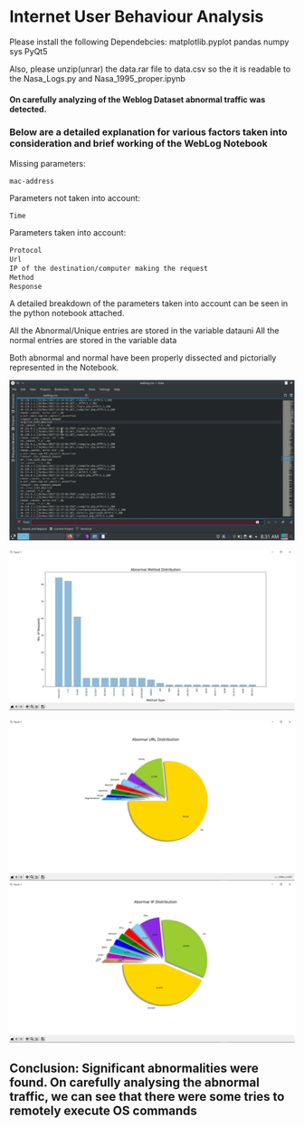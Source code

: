 # Internet User Behaviour Analysis
 
Please install the following Dependebcies:
matplotlib.pyplot
pandas
numpy
sys
PyQt5

Also, please unzip(unrar) the data.rar file to data.csv so the it is readable to the Nasa_Logs.py and Nasa_1995_proper.ipynb

#### On carefully analyzing of the Weblog Dataset abnormal traffic was detected.

### Below are a detailed explanation for various factors taken into consideration and brief working of the WebLog Notebook

Missing parameters:

    mac-address

Parameters not taken into account:

    Time

Parameters taken into account:

    Protocol
    Url
    IP of the destination/computer making the request
    Method
    Response

A detailed breakdown of the parameters taken into account can be seen in the python notebook attached.

All the Abnormal/Unique entries are stored in the variable datauni
All the normal entries are stored in the variable data

Both abnormal and normal have been properly dissected and pictorially represented in the Notebook.

![alt text](https://github.com/CivilisedFalcon/Internet-User-Behaviour-Analysis/blob/master/Weblog%20Screenshots/weblog.png)

![alt text](https://github.com/CivilisedFalcon/Internet-User-Behaviour-Analysis/blob/master/Weblog%20Screenshots/Screenshot%20(12).png)

![alt text](https://github.com/CivilisedFalcon/Internet-User-Behaviour-Analysis/blob/master/Weblog%20Screenshots/Screenshot%20(13).png)
![alt text](https://github.com/CivilisedFalcon/Internet-User-Behaviour-Analysis/blob/master/Weblog%20Screenshots/Screenshot%20(11).png)

## Conclusion: Significant abnormalities were found. On carefully analysing the abnormal traffic, we can see that there were some tries to remotely execute OS commands
